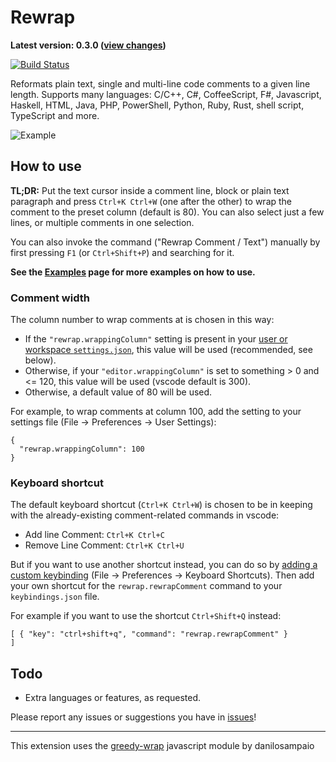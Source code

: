 # Rewrap

 **Latest version: 0.3.0 ([view changes](https://github.com/stkb/vscode-rewrap/releases/tag/v0.3.0))**
 
[![Build Status](https://travis-ci.org/stkb/vscode-rewrap.svg?branch=master)](https://travis-ci.org/stkb/vscode-rewrap)

Reformats plain text, single and multi-line code comments to a given line length. Supports many languages: C/C++, C#, CoffeeScript, F#, Javascript, Haskell, HTML, Java, PHP, PowerShell, Python, Ruby, Rust, shell script, TypeScript and more.

![Example](http://stkb.github.io/vscode-rewrap/example.png)

## How to use ##

**TL;DR:** Put the text cursor inside a comment line, block or plain text paragraph and press ```Ctrl+K Ctrl+W``` (one after the other) to wrap the comment to the preset column (default is 80). You can also select just a few lines, or multiple comments in one selection.

You can also invoke the command ("Rewrap Comment / Text") manually by first pressing ```F1``` (or ```Ctrl+Shift+P```) and searching for it.

**See the [Examples](docs/Examples.md) page for more examples on how to use.**

### Comment width ###
The column number to wrap comments at is chosen in this way:
* If the ```"rewrap.wrappingColumn"``` setting is present in your [user or workspace ```settings.json```](https://code.visualstudio.com/docs/customization/userandworkspace), this value will be used (recommended, see below).
* Otherwise, if your ```"editor.wrappingColumn"``` is set to something > 0 and <= 120, this value will be used (vscode default is 300).
* Otherwise, a default value of 80 will be used.

For example, to wrap comments at column 100, add the setting to your settings file (File -> Preferences -> User Settings):

```
{
  "rewrap.wrappingColumn": 100
}
```

### Keyboard shortcut ###
The default keyboard shortcut (```Ctrl+K Ctrl+W```) is chosen to be in keeping with the already-existing comment-related commands in vscode:
* Add line Comment: ```Ctrl+K Ctrl+C```
* Remove Line Comment: ```Ctrl+K Ctrl+U```

But if you want to use another shortcut instead, you can do so by [adding a custom keybinding](https://code.visualstudio.com/docs/customization/keybindings#customizing-shortcuts) (File -> Preferences -> Keyboard Shortcuts). Then add your own shortcut for the ```rewrap.rewrapComment``` command to your ```keybindings.json``` file.

For example if you want to use the shortcut ```Ctrl+Shift+Q``` instead:

```
[ { "key": "ctrl+shift+q", "command": "rewrap.rewrapComment" }	
]
```

## Todo ##
* Extra languages or features, as requested.

Please report any issues or suggestions you have in [issues](https://github.com/stkb/vscode-rewrap/issues)!

----

This extension uses the [greedy-wrap](https://github.com/danilosampaio/greedy-wrap) javascript module by danilosampaio
